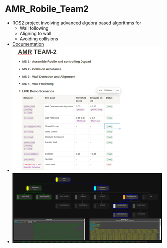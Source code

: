 # AMR_Robile_Team2
- ROS2 project involving advanced algebra based algorithms for
  - Wall following
  - Aligning to wall
  - Avoiding collisions
- [Documentation](https://www.notion.so/shaxpy/AMR-TEAM-2-e0c2091d62ba4ed791275f145d655237?pvs=4)
- ![DOC](Documentation/Doc.png)
- ![BDD](Documentation/BDD.png)
